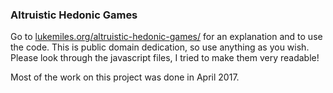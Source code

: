 ### Altruistic Hedonic Games

Go to
[lukemiles.org/altruistic-hedonic-games/](http://lukemiles.org/altruistic-heodnic-games/)
for an explanation and to use the code.  This is public domain dedication, so
use anything as you wish. Please look through the javascript files, I tried to
make them very readable!

Most of the work on this project was done in April 2017.
